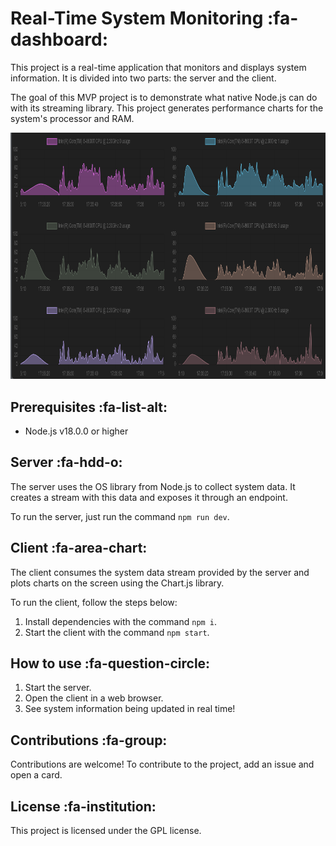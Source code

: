 # Real-Time System Monitoring :fa-dashboard:

This project is a real-time application that monitors and displays system information. It is divided into two parts: the server and the client.

The goal of this MVP project is to demonstrate what native Node.js can do with its streaming library. This project generates performance charts for the system's processor and RAM.

[![CPU usage](doc/Capturar.PNG "CPU usage")]('' "CPU usage")

## Prerequisites :fa-list-alt:

- Node.js v18.0.0 or higher

## Server :fa-hdd-o:

The server uses the OS library from Node.js to collect system data. It creates a stream with this data and exposes it through an endpoint.

To run the server, just run the command `npm run dev`.

## Client :fa-area-chart:

The client consumes the system data stream provided by the server and plots charts on the screen using the Chart.js library.

To run the client, follow the steps below:

1. Install dependencies with the command `npm i`.
2. Start the client with the command `npm start`.

## How to use :fa-question-circle:

1. Start the server.
2. Open the client in a web browser.
3. See system information being updated in real time!

## Contributions :fa-group:

Contributions are welcome! To contribute to the project, add an issue and open a card.

## License :fa-institution:

This project is licensed under the GPL license.
